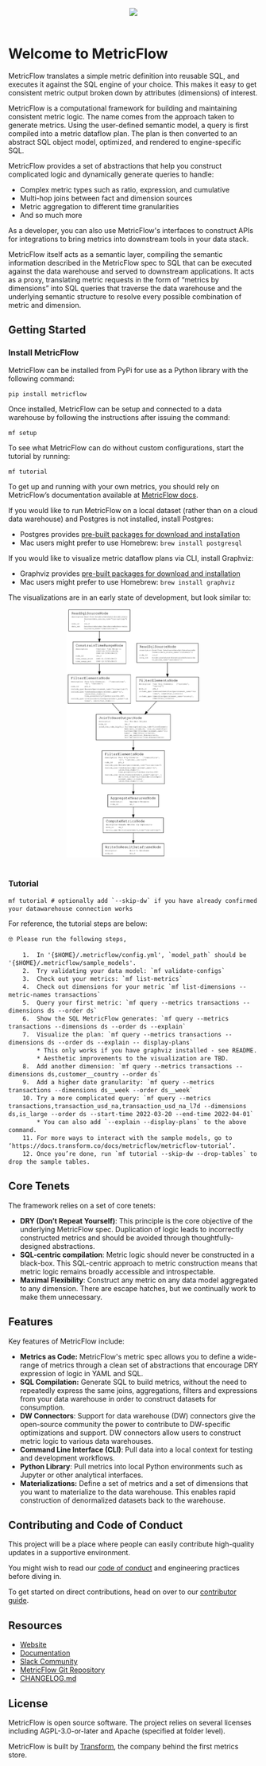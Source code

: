 <p align="center">
<img src="assets/MetricFlow_logo.png" />
<br /><br />
</p>

# Welcome to MetricFlow

MetricFlow translates a simple metric definition into reusable SQL, and executes it against the SQL engine of your choice. This makes it easy to get consistent metric output broken down by attributes (dimensions) of interest.

MetricFlow is a computational framework for building and maintaining consistent metric logic. The name comes from the approach taken to generate metrics. Using the user-defined semantic model, a query is first compiled into a metric dataflow plan. The plan is then converted to an abstract SQL object model, optimized, and rendered to engine-specific SQL.

MetricFlow provides a set of abstractions that help you construct complicated logic and dynamically generate queries to handle:

- Complex metric types such as ratio, expression, and cumulative
- Multi-hop joins between fact and dimension sources
- Metric aggregation to different time granularities
- And so much more

As a developer, you can also use MetricFlow's interfaces to construct APIs for integrations to bring metrics into downstream tools in your data stack.

MetricFlow itself acts as a semantic layer, compiling the semantic information described in the MetricFlow spec to SQL that can be executed against the data warehouse and served to downstream applications. It acts as a proxy, translating metric requests in the form of “metrics by dimensions” into SQL queries that traverse the data warehouse and the underlying semantic structure to resolve every possible combination of metric and dimension.

## Getting Started

### Install MetricFlow

MetricFlow can be installed from PyPi for use as a Python library with the following command:

```
pip install metricflow
```

Once installed, MetricFlow can be setup and connected to a data warehouse by following the instructions after issuing the command:

```
mf setup
```

To see what MetricFlow can do without custom configurations, start the tutorial by running:

```
mf tutorial
```

To get up and running with your own metrics, you should rely on MetricFlow’s documentation available at [MetricFlow docs](https://docs.transform.co/docs/metricflow/guides/introduction).


If you would like to run MetricFlow on a local dataset (rather than on a cloud data warehouse) and Postgres is not installed, install Postgres:
- Postgres provides [pre-built packages for download and installation](https://www.postgresql.org/download/)
- Mac users might prefer to use Homebrew: `brew install postgresql`

If you would like to visualize metric dataflow plans via CLI, install Graphviz:
- Graphviz provides [pre-built packages for download and installation](https://www.graphviz.org/download/)
- Mac users might prefer to use Homebrew: `brew install graphviz`

The visualizations are in an early state of development, but look similar to:

<p align="center">
<img src="assets/example_plan.svg" height="500"/>
<br /><br />
</p>


### Tutorial

```
mf tutorial # optionally add `--skip-dw` if you have already confirmed your datawarehouse connection works
```

For reference, the tutorial steps are below:

```
🤓 Please run the following steps,

    1.  In '{$HOME}/.metricflow/config.yml', `model_path` should be '{$HOME}/.metricflow/sample_models'.
    2.  Try validating your data model: `mf validate-configs`
    3.  Check out your metrics: `mf list-metrics`
    4.  Check out dimensions for your metric `mf list-dimensions --metric-names transactions`
    5.  Query your first metric: `mf query --metrics transactions --dimensions ds --order ds`
    6.  Show the SQL MetricFlow generates: `mf query --metrics transactions --dimensions ds --order ds --explain`
    7.  Visualize the plan: `mf query --metrics transactions --dimensions ds --order ds --explain -- display-plans`
        * This only works if you have graphviz installed - see README.
        * Aesthetic improvements to the visualization are TBD.
    8.  Add another dimension: `mf query --metrics transactions --dimensions ds,customer__country --order ds`
    9.  Add a higher date granularity: `mf query --metrics transactions --dimensions ds__week --order ds__week`
    10. Try a more complicated query: `mf query --metrics transactions,transaction_usd_na,transaction_usd_na_l7d --dimensions ds,is_large --order ds --start-time 2022-03-20 --end-time 2022-04-01`
        * You can also add `--explain --display-plans` to the above command.
    11. For more ways to interact with the sample models, go to ‘https://docs.transform.co/docs/metricflow/metricflow-tutorial’.
    12. Once you’re done, run `mf tutorial --skip-dw --drop-tables` to drop the sample tables.
```


## Core Tenets

The framework relies on a set of core tenets:

- **DRY (Don’t Repeat Yourself)**: This principle is the core objective of the underlying MetricFlow spec. Duplication of logic leads to incorrectly constructed metrics and should be avoided through thoughtfully-designed abstractions.
- **SQL-centric compilation**: Metric logic should never be constructed in a black-box. This SQL-centric approach to metric construction means that metric logic remains broadly accessible and introspectable.
- **Maximal Flexibility**: Construct any metric on any data model aggregated to any dimension. There are escape hatches, but we continually work to make them unnecessary.

## Features

Key features of MetricFlow include:

- **Metrics as Code:** MetricFlow's metric spec allows you to define a wide-range of metrics through a clean set of abstractions that encourage DRY expression of logic in YAML and SQL.
- **SQL Compilation:** Generate SQL to build metrics, without the need to repeatedly express the same joins, aggregations, filters and expressions from your data warehouse in order to construct datasets for consumption.
- **DW Connectors**: Support for data warehouse (DW) connectors give the open-source community the power to contribute to DW-specific optimizations and support. DW connectors allow users to construct metric logic to various data warehouses.
- **Command Line Interface (CLI)**: Pull data into a local context for testing and development workflows.
- **Python Library**: Pull metrics into local Python environments such as Jupyter or other analytical interfaces.
- **Materializations:** Define a set of metrics and a set of dimensions that you want to materialize to the data warehouse. This enables rapid construction of denormalized datasets back to the warehouse.

## Contributing and Code of Conduct

This project will be a place where people can easily contribute high-quality updates in a supportive environment.

You might wish to read our [code of conduct](http://community.transform.co/metricflow-signup) and <LINK> engineering practices </LINK> before diving in.

To get started on direct contributions, head on over to our [contributor guide](CONTRIBUTING.md).

## Resources

- [Website](https://transform.co/metricflow)
- [Documentation](https://docs.transform.co/docs/overview/metricflow-overview)
- [Slack Community](https://community.transform.co/metricflow-signup)
- [MetricFlow Git Repository](https://github.com/transform-data/metricflow)
- [CHANGELOG.md](CHANGELOG.md)

## License

MetricFlow is open source software. The project relies on several licenses including AGPL-3.0-or-later and Apache (specified at folder level).

MetricFlow is built by [Transform](https://transform.co/), the company behind the first metrics store.
